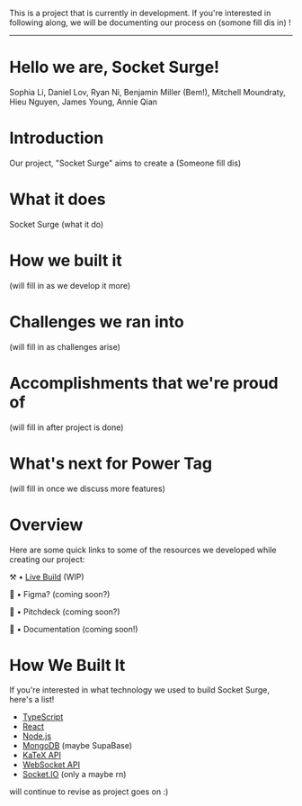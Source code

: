 This is a project that is currently in development. If you're interested in following along, we will be documenting our process on (somone fill dis in) !

---

# Hello we are, Socket Surge!
Sophia Li,
Daniel Lov,
Ryan Ni,
Benjamin Miller (Bem!), 
Mitchell Moundraty,
Hieu Nguyen,
James Young,
Annie Qian


# Introduction
Our project, "Socket Surge" aims to create a (Someone fill dis)

# What it does
Socket Surge (what it do)

# How we built it
(will fill in as we develop it more)

# Challenges we ran into
(will fill in as challenges arise)

# Accomplishments that we're proud of
(will fill in after project is done)

# What's next for Power Tag
(will fill in once we discuss more features)

# Overview
Here are some quick links to some of the resources we developed while creating our project:

⚒️ • [Live Build](FILL_IN_LINK_LATER) (WIP)

📐 • Figma? (coming soon?) 

📢 • Pitchdeck (coming soon?) 

📕 • Documentation (coming soon!) 

# How We Built It
If you're interested in what technology we used to build Socket Surge, here's a list!

- [TypeScript](https://www.typescriptlang.org/docs/)
- [React](https://legacy.reactjs.org/docs/getting-started.html)
- [Node.js](https://nodejs.org/docs/latest/api/)
- [MongoDB](https://www.mongodb.com/docs/) (maybe SupaBase)
- [KaTeX API](https://katex.org/docs/api)
- [WebSocket API](https://developer.mozilla.org/en-US/docs/Web/API/WebSockets_API)
- [Socket.IO](https://socket.io/docs/v4/) (only a maybe rn)

will continue to revise as project goes on :)



 
